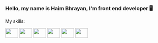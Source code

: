### Hello, my name is Haim Bhrayan, I'm front end developer 🖥️
<p>My skills:</p>
<div>       <img height='30' width='40' src="https://cdn.jsdelivr.net/gh/devicons/devicon/icons/angularjs/angularjs-original.svg" /> 
            <img height='30' width='40' src="https://cdn.jsdelivr.net/gh/devicons/devicon/icons/javascript/javascript-original.svg" />
            <img height='30' width='40' src="https://cdn.jsdelivr.net/gh/devicons/devicon/icons/html5/html5-plain-wordmark.svg" />
            <img height='30' width='40'src="https://cdn.jsdelivr.net/gh/devicons/devicon/icons/css3/css3-plain-wordmark.svg" />
            <img height='30' width='40'src="https://cdn.jsdelivr.net/gh/devicons/devicon/icons/react/react-original-wordmark.svg" />
            <img height='30' width='40'src="https://cdn.jsdelivr.net/gh/devicons/devicon/icons/wordpress/wordpress-original.svg" />
        
</div>
